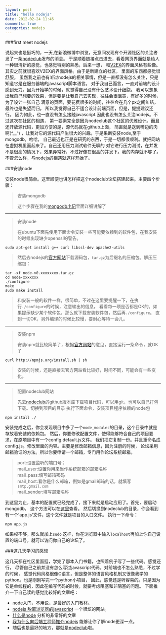 ```yaml
---
layout: post
title: "hello nodejs"
date: 2012-02-24 11:46
comments: true
categories: nodejs
---
```


###first meet nodejs

说起来也是挺巧的，一天,在新浪微博中浏览，无意间发现有个开源社区的关注者发了一条[nodeclub][1]发布的消息。
于是顺着链接点击进去，看着网页界面就是给人一种很清新的感觉，也感觉特别的熟悉，后来一想，<!--more-->
和[V2EX][2]的界面风格有些像。其实之前就很喜欢V2EX的界面风格。由于是新建立的社区，
里面的东西都感觉很舒服。
虽然我之前也有听过nodejs的相关事情，但是一直都没有怎么关注，只是知道它是在服务器端的javascript脚本语言。
对于我自己而言，一直对前端的设计感到无力。因为开始学的时候，就觉得自己没有什么艺术设计细胞。
我可以想象出我自己想要的效果，但是要是让我自己去实现，往往会很沮丧，有好多的时候，为了设计一张自己
满意的页面，要花费很多的时间，往往会在几个px之间纠结，最终也是失望而归。
所以我觉得自己不适合设计前端页面，但是，提提建议还行。
因为如此，也一直没有怎么接触javascript.因此也没有怎么关注nodejs。不过这次在社区的相遇，
第一要素完全是因为nodeclub这个社区的优雅设计。而且还开放源代码，更加方便的是，源代码就在github上面，
简直就是送到嘴边的肉啊(*^__^*) ，让我对它的源代码产生很大的兴趣。于是果断安装node,至于mongodb，哈哈，
自己最近也正是在研究的东西，于是一切都很顺利。就把网站在虚拟机里面起来了。自己还用压力测试软件无聊的
对它进行压力测试，在并发不是很高的情况下，效果异常好，不过好像在很高的并发下。我的内存就不够了。
不管怎么样，与nodejs的相遇就这样开始了。

###安装node

安装node很简单。这里顺便也讲怎样把这个nodeclub论坛搭建起来。主要四个步骤：

>安装mongodb
>
>这个步骤在我的[mongodb小记][3]里面详细讲解了

* * *

>安装node
>
>在ubuntu下面先使用下面命令安装一些可能要依赖到的软件包，在我安装的时候出现缺少openssl的警告。
>

    sudo apt-get install g++ curl libssl-dev apache2-utils

>然后去nodejs的[官方网站][8]下载源码包，`tar.gz`为后缀名的压缩包。解压压缩包：
>

    tar -xf node-v0.xxxxxxxx.tar.gz
    cd node-xxxxxxx
    ./configure
    make 
    sudo make install

>和安装一般的软件一样，很简单，不过在这里要提醒一下，在执行`./configure`的时候，注意输出的信息，
>看看每一项是否都是OK的。如果提示缺少某个软件包，那么就下载安装软件包，然后再`./configure`。
>直到一切OK，另外编译的时候比较慢，要耐心等待一会儿。

* * *

>安装npm
>
>安装npm就比较简单了，根据[官方网站][9]的意见，直接运行一条命令，就OK了

    curl http://npmjs.org/install.sh | sh

>安装的时候，还是直接去官方网站看比较好，时间不同，可能会有一些变化。

* * *

>配置nodeclub网站
>
>先去[nodeclub][10]的github版本库下载项目代码，可以用git，也可以自己打包下载。切换到项目的目录
>执行下面命令，安装项目程序依赖的node包

    npm install ./

安装完成之后，你会发现项目中多了一个`node_modules`的目录，这个目录中就是存放着安装的依赖包。
然后，你要修改配置文件，使得能够符合自己的项目要求，在原项目中有一个config.default.js文件。
我们把它复制一份。并且重命名成config.js。修改里面的内容。主要是修改邮箱信息，因为注册的时候，
论坛采用邮箱验证的方法。所以你要申请一个邮箱，专门用作论坛系统邮箱。

>port:设置监听的端口号；  
>mail_user:设置你用来当作系统邮箱的邮箱名称  
>mail_pass:填写邮箱密码   
>mail_host:看你是什么邮箱，例如是gmail邮箱的话，就填写`smtp.gmail.com`  
>mail_sender:填写邮箱名称  

到这里为止，基本的配置就已经完成了，接下来就是启动应用了。首先，要启动mongodb，
这个方法可以在[这里][3]查看。
然后切换到nodeclub的目录，你会看到有一个'app.js'文件，这个文件就是项目的入口文件。
执行一下命令：

    npm app.js

如果权不够，那么就加上`sudo`
这样，你在浏览器中输入`localhost`再加上你自己设置的端口号，就可以访问你自己的论坛了。

###这几天学习的感想

这几天都在社区里面逛，学完了那本入门书籍，也照着例子写了一些代码。感觉还行，
尽管自己之前并没有怎么写过javascript代码。对前端也不怎么熟悉，不过学的时候，
感觉代码风格很像C语言，但是整体的语言风格机制又很像我学的python。也是刚刚写完一个python小项目，
因此，感觉还是听容易的。只是因为它是单线程的，因此在编写代码的时候，就要考虑阻塞和非阻塞的问题。
下面推介一下自己读的感觉比较好的文章吧：

+ [node入门][4]，不用说，是最好的入门教材。
+ [nodejs 脱离浏览器的javascript][5] 一个很炫的网站。
+ [什么是node][6]  分析的非常好的文章
+ [我为什么向后端工程师推介nodejs][7] 能够让你了解node更深一点。
+ 随后也是最好的地方，那就是[nodeclub][1]啦。




[1]:http://club.cnodejs.org/
[2]:http://www.v2ex.com/
[3]:http://www.cloudaice.com/blog/mongodb-shi-yong-xiao-ji.html
[4]:http://nodebeginner.org/index-zh-cn.html
[5]:http://fengmk2.github.com/ppt/qcon2011/index.html#slide-0
[6]:http://jayli.github.com/whatisnode/index.html
[7]:http://cnodejs.org/blog/?p=780
[8]:http://nodejs.org/
[9]:http://npmjs.org/
[10]:https://github.com/muyuan/nodeclub

